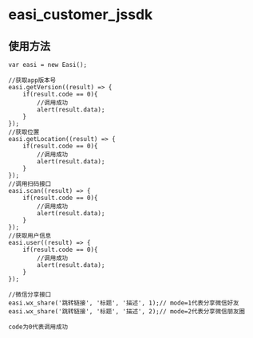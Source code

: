 # easi_customer_jssdk

## 使用方法
    var easi = new Easi();
    
    //获取app版本号
    easi.getVersion((result) => {
        if(result.code == 0){
            //调用成功
            alert(result.data);
        }
    });
    //获取位置
    easi.getLocation((result) => {
        if(result.code == 0){
            //调用成功
            alert(result.data);
        }
    });
    //调用扫码接口
    easi.scan((result) => {
        if(result.code == 0){
            //调用成功
            alert(result.data);
        }
    });
    //获取用户信息
    easi.user((result) => {
        if(result.code == 0){
            //调用成功
            alert(result.data);
        }
    });
    
    //微信分享接口
    easi.wx_share('跳转链接', '标题', '描述', 1);// mode=1代表分享微信好友
    easi.wx_share('跳转链接', '标题', '描述', 2);// mode=2代表分享微信朋友圈


`code为0代表调用成功`